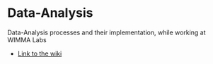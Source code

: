# Data-Analysis
Data-Analysis processes and their implementation, while working at WIMMA Labs

 * [Link to the wiki](https://github.com/MystiCons/Data-Analysis/wiki)
